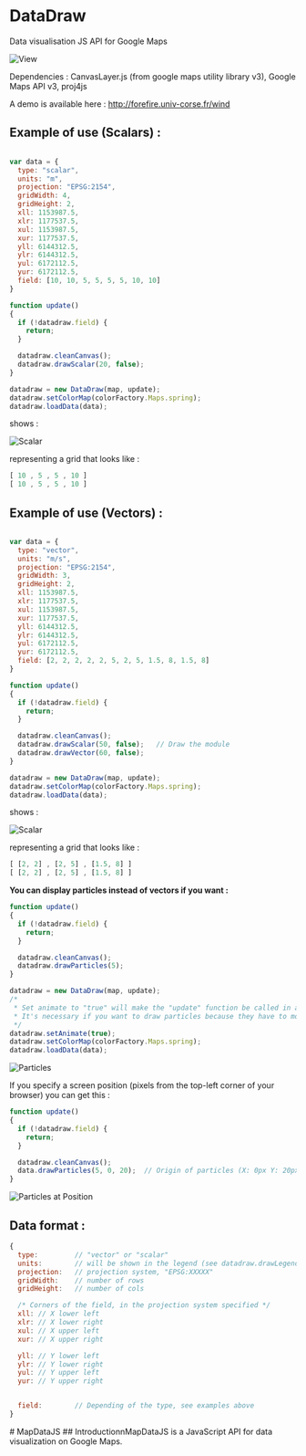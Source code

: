 DataDraw
========

Data visualisation JS API for Google Maps

![View](/../images/view.png?raw=true "View")

Dependencies : 
	CanvasLayer.js (from google maps utility library v3), 
	Google Maps API v3, 
    proj4js

A demo is available here : http://forefire.univ-corse.fr/wind

Example of use (Scalars) :
--------------

```javascript

var data = {
  type: "scalar",
  units: "m",
  projection: "EPSG:2154",
  gridWidth: 4,
  gridHeight: 2,
  xll: 1153987.5,
  xlr: 1177537.5,
  xul: 1153987.5,
  xur: 1177537.5,
  yll: 6144312.5,
  ylr: 6144312.5,
  yul: 6172112.5,
  yur: 6172112.5,
  field: [10, 10, 5, 5, 5, 5, 10, 10]
}

function update()
{
  if (!datadraw.field) {
    return;
  }

  datadraw.cleanCanvas();
  datadraw.drawScalar(20, false);
}

datadraw = new DataDraw(map, update);
datadraw.setColorMap(colorFactory.Maps.spring);
datadraw.loadData(data);
```

shows :

![Scalar](/../images/scalar_example.png?raw=true "Scalar Example without interpolation")

representing a grid that looks like : 

```javascript
[ 10 , 5 , 5 , 10 ]
[ 10 , 5 , 5 , 10 ]
```


Example of use (Vectors) :
--------------

```javascript

var data = {
  type: "vector",
  units: "m/s",
  projection: "EPSG:2154",
  gridWidth: 3,
  gridHeight: 2,
  xll: 1153987.5,
  xlr: 1177537.5,
  xul: 1153987.5,
  xur: 1177537.5,
  yll: 6144312.5,
  ylr: 6144312.5,
  yul: 6172112.5,
  yur: 6172112.5,
  field: [2, 2, 2, 2, 2, 5, 2, 5, 1.5, 8, 1.5, 8]
}

function update()
{
  if (!datadraw.field) {
    return;
  }

  datadraw.cleanCanvas();
  datadraw.drawScalar(50, false);   // Draw the module
  datadraw.drawVector(60, false);
}

datadraw = new DataDraw(map, update);
datadraw.setColorMap(colorFactory.Maps.spring);
datadraw.loadData(data);
```

shows :

![Scalar](/../images/vector_example.png?raw=true "Vector Example without interpolation")

representing a grid that looks like : 

```javascript
[ [2, 2] , [2, 5] , [1.5, 8] ]
[ [2, 2] , [2, 5] , [1.5, 8] ]
```

**You can display particles instead of vectors if you want :**

```javascript
function update()
{
  if (!datadraw.field) {
    return;
  }

  datadraw.cleanCanvas();
  datadraw.drawParticles(5);
}

datadraw = new DataDraw(map, update);
/* 
 * Set animate to "true" will make the "update" function be called in a loop
 * It's necessary if you want to draw particles because they have to move
 */
datadraw.setAnimate(true);
datadraw.setColorMap(colorFactory.Maps.spring);
datadraw.loadData(data);
```
![Particles](/../images/particles_example.png?raw=true "Particles Example")

If you specify a screen position (pixels from the top-left corner of your browser) you can get this :
```javascript
function update()
{
  if (!datadraw.field) {
    return;
  }

  datadraw.cleanCanvas();
  data.drawParticles(5, 0, 20);  // Origin of particles (X: 0px Y: 20px)
}
```
![Particles at Position](/../images/particles_pos_example.png?raw=true "Particles at Position Example")


Data format :
--------------

```javascript
{
  type:         // "vector" or "scalar"   
  units:        // will be shown in the legend (see datadraw.drawLegend)
  projection:   // projection system, "EPSG:XXXXX"
  gridWidth:    // number of rows
  gridHeight:   // number of cols

  /* Corners of the field, in the projection system specified */
  xll: // X lower left
  xlr: // X lower right
  xul: // X upper left
  xur: // X upper right

  yll: // Y lower left
  ylr: // Y lower right
  yul: // Y upper left
  yur: // Y upper right


  field:        // Depending of the type, see examples above
}
```
#   M a p D a t a J S  
 # #   I n t r o d u c t i o n \ n M a p D a t a J S   i s   a   J a v a S c r i p t   A P I   f o r   d a t a   v i s u a l i z a t i o n   o n   G o o g l e   M a p s .  
 